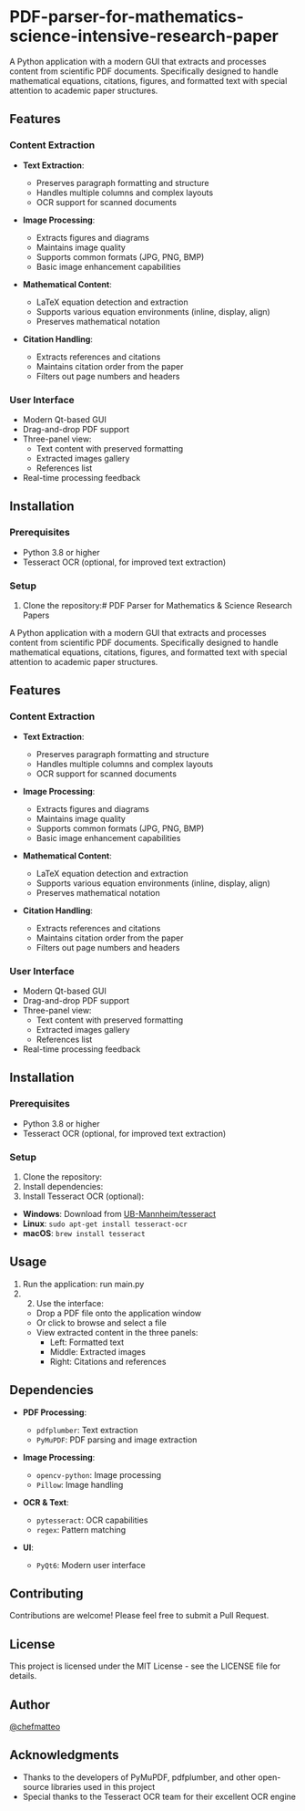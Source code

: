 # PDF-parser-for-mathematics-science-intensive-research-paper

A Python application with a modern GUI that extracts and processes content from scientific PDF documents. Specifically designed to handle mathematical equations, citations, figures, and formatted text with special attention to academic paper structures.

## Features

### Content Extraction
- **Text Extraction**: 
  - Preserves paragraph formatting and structure
  - Handles multiple columns and complex layouts
  - OCR support for scanned documents

- **Image Processing**:
  - Extracts figures and diagrams
  - Maintains image quality
  - Supports common formats (JPG, PNG, BMP)
  - Basic image enhancement capabilities

- **Mathematical Content**:
  - LaTeX equation detection and extraction
  - Supports various equation environments (inline, display, align)
  - Preserves mathematical notation

- **Citation Handling**:
  - Extracts references and citations
  - Maintains citation order from the paper
  - Filters out page numbers and headers

### User Interface
- Modern Qt-based GUI
- Drag-and-drop PDF support
- Three-panel view:
  - Text content with preserved formatting
  - Extracted images gallery
  - References list
- Real-time processing feedback

## Installation

### Prerequisites
- Python 3.8 or higher
- Tesseract OCR (optional, for improved text extraction)

### Setup

1. Clone the repository:# PDF Parser for Mathematics & Science Research Papers

A Python application with a modern GUI that extracts and processes content from scientific PDF documents. Specifically designed to handle mathematical equations, citations, figures, and formatted text with special attention to academic paper structures.

## Features

### Content Extraction
- **Text Extraction**: 
  - Preserves paragraph formatting and structure
  - Handles multiple columns and complex layouts
  - OCR support for scanned documents

- **Image Processing**:
  - Extracts figures and diagrams
  - Maintains image quality
  - Supports common formats (JPG, PNG, BMP)
  - Basic image enhancement capabilities

- **Mathematical Content**:
  - LaTeX equation detection and extraction
  - Supports various equation environments (inline, display, align)
  - Preserves mathematical notation

- **Citation Handling**:
  - Extracts references and citations
  - Maintains citation order from the paper
  - Filters out page numbers and headers

### User Interface
- Modern Qt-based GUI
- Drag-and-drop PDF support
- Three-panel view:
  - Text content with preserved formatting
  - Extracted images gallery
  - References list
- Real-time processing feedback

## Installation

### Prerequisites
- Python 3.8 or higher
- Tesseract OCR (optional, for improved text extraction)

### Setup

1. Clone the repository:
2. Install dependencies:
3. Install Tesseract OCR (optional):
- **Windows**: Download from [UB-Mannheim/tesseract](https://github.com/UB-Mannheim/tesseract/wiki)
- **Linux**: `sudo apt-get install tesseract-ocr`
- **macOS**: `brew install tesseract`

## Usage

1. Run the application: run main.py
2. 2. Use the interface:
   - Drop a PDF file onto the application window
   - Or click to browse and select a file
   - View extracted content in the three panels:
     - Left: Formatted text
     - Middle: Extracted images
     - Right: Citations and references


## Dependencies

- **PDF Processing**:
  - `pdfplumber`: Text extraction
  - `PyMuPDF`: PDF parsing and image extraction

- **Image Processing**:
  - `opencv-python`: Image processing
  - `Pillow`: Image handling

- **OCR & Text**:
  - `pytesseract`: OCR capabilities
  - `regex`: Pattern matching

- **UI**:
  - `PyQt6`: Modern user interface

## Contributing

Contributions are welcome! Please feel free to submit a Pull Request.

## License

This project is licensed under the MIT License - see the LICENSE file for details.

## Author

[@chefmatteo](https://github.com/chefmatteo)

## Acknowledgments

- Thanks to the developers of PyMuPDF, pdfplumber, and other open-source libraries used in this project
- Special thanks to the Tesseract OCR team for their excellent OCR engine
